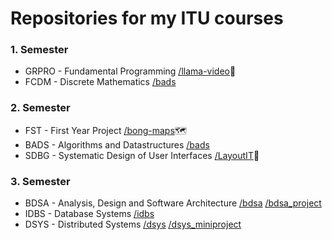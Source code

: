 # Repositories for my ITU courses

### 1. Semester
- GRPRO - Fundamental Programming [/llama-video](https://github.com/hojelse/llama-video)🦙
- FCDM - Discrete Mathematics [/bads](https://github.com/hojelse/bads)

### 2. Semester
- FST - First Year Project [/bong-maps](https://github.com/hojelse/bong-maps)🗺
- BADS - Algorithms and Datastructures [/bads](https://github.com/hojelse/bads)
- SDBG - Systematic Design of User Interfaces [/LayoutIT](https://github.com/hojelse/LayoutIT)🎨

### 3. Semester
- BDSA - Analysis, Design and Software Architecture [/bdsa](https://github.com/hojelse/bdsa) [/bdsa_project](https://github.com/hojelse/bdsa_project)
- IDBS - Database Systems [/idbs](https://github.com/hojelse/idbs)
- DSYS - Distributed Systems [/dsys](https://github.com/hojelse/dsys) [/dsys_miniproject](https://github.com/hojelse/dsys_miniproject)
